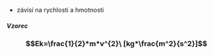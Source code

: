- závisí na rychlosti a hmotnosti
##### Vzorec
### $$Ek=\frac{1}{2}*m*v^{2}\ [kg*\frac{m^2}{s^2}]$$

